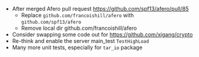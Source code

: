 - After merged Afero pull request https://github.com/spf13/afero/pull/85
    + Replace `github.com/francoishill/afero` with `github.com/spf13/afero`
    + Remove local dir github.com/francoishill/afero
- Consider swapping some code out for https://github.com/xigang/crypto
- Re-think and enable the server main_test `TestHighLoad`
- Many more unit tests, especially for `tar_io` package